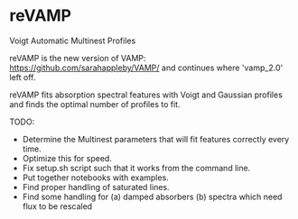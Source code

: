 # reVAMP
Voigt Automatic Multinest Profiles

reVAMP is the new version of VAMP:
https://github.com/sarahappleby/VAMP/
and continues where 'vamp_2.0' left off.

reVAMP fits absorption spectral features with Voigt and Gaussian profiles and finds the optimal number of profiles to fit.

TODO:
- Determine the Multinest parameters that will fit features correctly every time.
- Optimize this for speed.
- Fix setup.sh script such that it works from the command line.
- Put together notebooks with examples.
- Find proper handling of saturated lines.
- Find some handling for (a) damped absorbers (b) spectra which need flux to be rescaled

